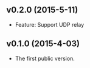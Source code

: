v0.2.0 (2015-5-11)
-----------
* Feature: Support UDP relay


v0.1.0 (2015-4-03)
-----------
* The first public version.

